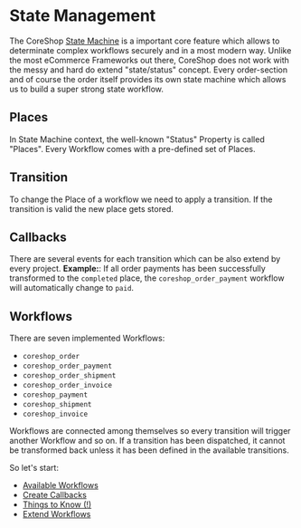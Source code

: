 # State Management

The CoreShop [State Machine](https://symfony.com/doc/current/workflow/state-machines.html) is a important core feature which allows to determinate complex workflows securely and in a most modern way.
Unlike the most eCommerce Frameworks out there, CoreShop does not work with the messy and hard do extend "state/status" concept.
Every order-section and of course the order itself provides its own state machine which allows us to build a super strong state workflow.

## Places
In State Machine context, the well-known "Status" Property is called "Places".
Every Workflow comes with a pre-defined set of Places.

## Transition
To change the Place of a workflow we need to apply a transition.
If the transition is valid the new place gets stored.

## Callbacks
There are several events for each transition which can be also extend by every project.
**Example:**: If all order payments has been successfully transformed to the `completed` place,
the `coreshop_order_payment` workflow will automatically change to `paid`.

## Workflows

There are seven implemented Workflows:

- `coreshop_order`
- `coreshop_order_payment`
- `coreshop_order_shipment`
- `coreshop_order_invoice`
- `coreshop_payment`
- `coreshop_shipment`
- `coreshop_invoice`

Workflows are connected among themselves so every transition will trigger another Workflow and so on.
If a transition has been dispatched, it cannot be transformed back unless it has been defined in the available transitions.

So let's start:

- [Available Workflows](./16_State_Management/01_Available_Workflows.md)
- [Create Callbacks](./16_State_Management/02_Create_Callbacks.md)
- [Things to Know (!)](./16_State_Management/03_Things_To_Know.md)
- [Extend Workflows](./16_State_Management/04_Extend_Workflows.md)
